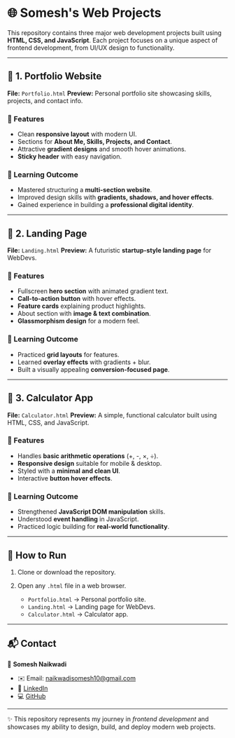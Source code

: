 # 🌐 Somesh's Web Projects

This repository contains three major web development projects built using **HTML, CSS, and JavaScript**. Each project focuses on a unique aspect of frontend development, from UI/UX design to functionality.

---

## 📌 1. Portfolio Website

**File:** `Portfolio.html`
**Preview:** Personal portfolio site showcasing skills, projects, and contact info.

### 🔹 Features

* Clean **responsive layout** with modern UI.
* Sections for **About Me, Skills, Projects, and Contact**.
* Attractive **gradient designs** and smooth hover animations.
* **Sticky header** with easy navigation.

### 🔹 Learning Outcome

* Mastered structuring a **multi-section website**.
* Improved design skills with **gradients, shadows, and hover effects**.
* Gained experience in building a **professional digital identity**.

---

## 📌 2. Landing Page

**File:** `Landing.html`
**Preview:** A futuristic **startup-style landing page** for WebDevs.

### 🔹 Features

* Fullscreen **hero section** with animated gradient text.
* **Call-to-action button** with hover effects.
* **Feature cards** explaining product highlights.
* About section with **image & text combination**.
* **Glassmorphism design** for a modern feel.

### 🔹 Learning Outcome

* Practiced **grid layouts** for features.
* Learned **overlay effects** with gradients + blur.
* Built a visually appealing **conversion-focused page**.

---

## 📌 3. Calculator App

**File:** `Calculator.html`
**Preview:** A simple, functional calculator built using HTML, CSS, and JavaScript.

### 🔹 Features

* Handles **basic arithmetic operations** (+, -, ×, ÷).
* **Responsive design** suitable for mobile & desktop.
* Styled with a **minimal and clean UI**.
* Interactive **button hover effects**.

### 🔹 Learning Outcome

* Strengthened **JavaScript DOM manipulation** skills.
* Understood **event handling** in JavaScript.
* Practiced logic building for **real-world functionality**.

---

## 🚀 How to Run

1. Clone or download the repository.
2. Open any `.html` file in a web browser.

   * `Portfolio.html` → Personal portfolio site.
   * `Landing.html` → Landing page for WebDevs.
   * `Calculator.html` → Calculator app.

---

## 📬 Contact

👤 **Somesh Naikwadi**

* ✉️ Email: [naikwadisomesh10@gmail.com](mailto:naikwadisomesh10@gmail.com)
* 🔗 [LinkedIn](https://www.linkedin.com/in/somesh-naikwadi-5550952b7/)
* 💻 [GitHub](https://github.com/Somesh2006)

---

✨ This repository represents my journey in *frontend development* and showcases my ability to design, build, and deploy modern web projects.

